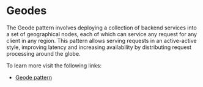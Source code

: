 # Geodes

The Geode pattern involves deploying a collection of backend services into a set of geographical nodes, each of which can service any request for any client in any region. This pattern allows serving requests in an active-active style, improving latency and increasing availability by distributing request processing around the globe.

To learn more visit the following links:

- [Geode pattern](https://learn.microsoft.com/en-us/azure/architecture/patterns/geodes)